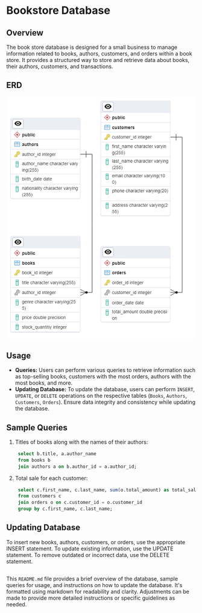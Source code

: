 # Bookstore Database

## Overview
The book store database is designed for a small business to manage information related to books, authors, customers, and orders within a book store. It provides a structured way to store and retrieve data about books, their authors, customers, and transactions.

## ERD
![alt text](https://github.com/abdullah-042/book_store/blob/main/book_store_erd.jpg?raw=true)

## Usage
- **Queries:** Users can perform various queries to retrieve information such as top-selling books, customers with the most orders, authors with the most books, and more.
- **Updating Database:** To update the database, users can perform `INSERT`, `UPDATE`, or `DELETE` operations on the respective tables (`Books`, `Authors`, `Customers`, `Orders`). Ensure data integrity and consistency while updating the database.

## Sample Queries
1. Titles of books along with the names of their authors:
   ```sql
    select b.title, a.author_name
    from books b
    join authors a on b.author_id = a.author_id;
2. Total sale for each customer:
   ```sql
    select c.first_name, c.last_name, sum(o.total_amount) as total_sales
    from customers c
    join orders o on c.customer_id = o.customer_id
    group by c.first_name, c.last_name;

## Updating Database
To insert new books, authors, customers, or orders, use the appropriate INSERT statement.
To update existing information, use the UPDATE statement.
To remove outdated or incorrect data, use the DELETE statement.


##
This `README.md` file provides a brief overview of the database, sample queries for usage, and instructions on how to update the database. It's formatted using markdown for readability and clarity. Adjustments can be made to provide more detailed instructions or specific guidelines as needed.
